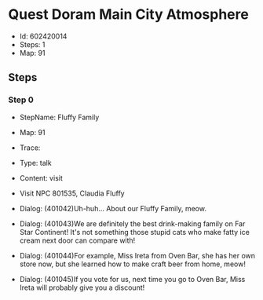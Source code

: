 # Quest Doram Main City Atmosphere

- Id: 602420014
- Steps: 1
- Map: 91

## Steps

### Step 0
- StepName:  Fluffy Family
- Map:  91
- Trace:  
- Type:  talk
- Content:  visit
- Visit NPC 801535, Claudia Fluffy

- Dialog: (401042)Uh-huh... About our Fluffy Family, meow.
- Dialog: (401043)We are definitely the best drink-making family on Far Star Continent! It's not something those stupid cats who make fatty ice cream next door can compare with!
- Dialog: (401044)For example, Miss Ireta from Oven Bar, she has her own store now, but she learned how to make craft beer from home, meow!
- Dialog: (401045)If you vote for us, next time you go to Oven Bar, Miss Ireta will probably give you a discount!


